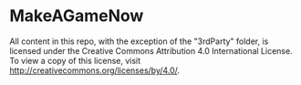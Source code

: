 # MakeAGameNow

All content in this repo, with the exception of the "3rdParty" folder, is licensed under the Creative Commons Attribution 4.0 International License. To view a copy of this license, visit http://creativecommons.org/licenses/by/4.0/.